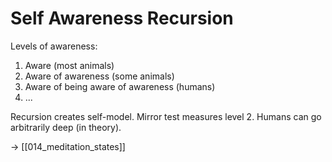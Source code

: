 # Self Awareness Recursion

Levels of awareness:
1. Aware (most animals)
2. Aware of awareness (some animals)
3. Aware of being aware of awareness (humans)
4. ...

Recursion creates self-model.
Mirror test measures level 2.
Humans can go arbitrarily deep (in theory).

→ [[014_meditation_states]]